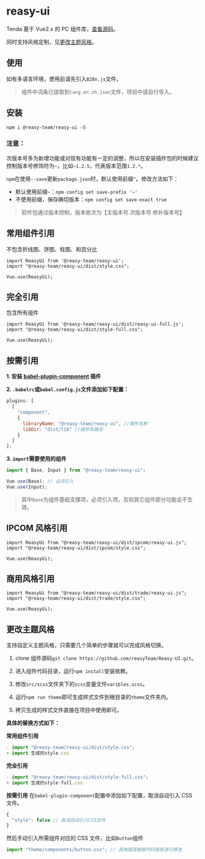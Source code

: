 # reasy-ui

Tenda 基于 Vue2.x 的 PC 组件库，[查看源码](https://github.com/reasyTeam/Reasy-UI)。

同时支持风格定制，见[更改主题风格](#geng-gai-zhu-ti-feng-ge)。

## 使用

如有多语言环境，使用前请先引入`B28n.js`文件。

> 组件中词条已提取到`lang.en.zh.json`文件，项目中请自行导入。

## 安装

```
npm i @reasy-team/reasy-ui -S
```

### 注意：

次版本号多为新增功能或对现有功能有一定的调整，所以在安装插件包的时候建议控制版本号修饰符为`~`，比如`~1.2.5`，代表版本范围`1.2.*`。

`npm`在使用`--save`更新`package.json`时，默认使用前缀`^`。修改方法如下：
- 默认使用前缀`~`：`npm config set save-prefix '~'`
- 不使用前缀，保存确切版本：`npm config set save-exact true`

> 软件包通过版本控制，版本依次为【主版本号.次版本号.修补版本号】

## 常用组件引用

不包含折线图、饼图、柱图、和百分比

```
import ReasyUi from '@reasy-team/reasy-ui';
import "@reasy-team/reasy-ui/dist/style.css";

Vue.use(ReasyUi);
```

## 完全引用

包含所有组件

```
import ReasyUi from '@reasy-team/reasy-ui/dist/reasy-ui-full.js';
import "@reasy-team/reasy-ui/dist/style-full.css";

Vue.use(ReasyUi);
```

## 按需引用

**1. 安装 [babel-plugin-component](https://www.npmjs.com/package/babel-plugin-component) 插件**

**2. `.babelrc`或`babel.config.js`文件添加如下配置：**

```js
plugins: [
  [
    "component",
    {
      libraryName: "@reasy-team/reasy-ui", //插件名称
      libDir: "dist/lib" //插件库路径
    }
  ]
];
```

**3. `import`需要使用的组件**

```js
import { Base, Input } from "@reasy-team/reasy-ui";

Vue.use(Base); // 必须引入
Vue.use(Input);
```

> 其中`Base`为组件基础支撑项，必须引入项，否则其它组件部分功能会不生效。

## IPCOM 风格引用

```
import ReasyUi from "@reasy-team/reasy-ui/dist/ipcom/reasy-ui.js";
import "@reasy-team/reasy-ui/dist/ipcom/style.css";

Vue.use(ReasyUi);
```

## 商用风格引用

```
import ReasyUi from "@reasy-team/reasy-ui/dist/trade/reasy-ui.js";
import "@reasy-team/reasy-ui/dist/trade/style.css";

Vue.use(ReasyUi);
```

## 更改主题风格

支持自定义主题风格，只需要几个简单的步骤就可以完成风格切换。

1. clone 组件源码`git clone https://github.com/reasyTeam/Reasy-UI.git`。

2. 进入组件代码目录，运行`npm install`安装依赖。

3. 修改`src/scss`文件夹下的`scss`变量文件`varibles.scss`。

4. 运行`npm run theme`即可生成样式文件到根目录的`theme`文件夹内。

5. 拷贝生成的样式文件直接在项目中使用即可。

**具体的替换方式如下：**

**常用组件引用**

```js
- import "@reasy-team/reasy-ui/dist/style.css";
+ import 生成的style.css
```

**完全引用**

```js
- import "@reasy-team/reasy-ui/dist/style-full.css";
+ import 生成的style-full.css
```

**按需引用**
在`babel-plugin-component`配置中添加如下配置，取消自动引入 CSS 文件。

```js
{
  "style": false // 取消自动引入CSS文件
}
```

然后手动引入所需组件对应的 CSS 文件，比如`Button`组件

```js
import "theme/components/button.css"; // 具体路径根据代码路径进行修改
```
